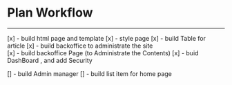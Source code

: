 # Plan Workflow 
---
[x] - build html page  and template 
[x] - style page
[x] - build Table for article 
[x] - build backoffice to administrate the site  
[x] - build backoffice Page (to Administrate the Contents)
[x] - buid DashBoard , and add Security

[] - build Admin manager 
[] - build list item for home page  

 
